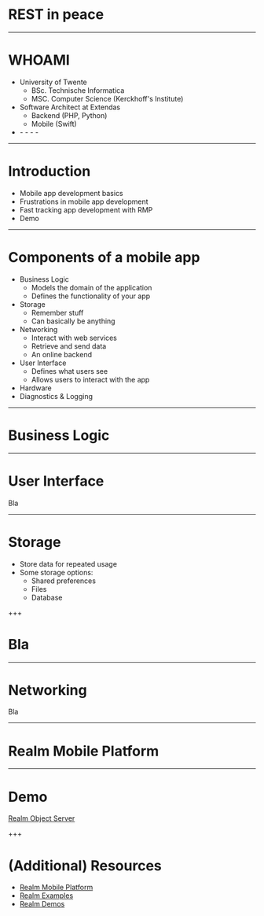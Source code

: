 # REST in peace

---

# WHOAMI

<ul>
  <li>
    University of Twente
    <ul>
      <li>BSc. Technische Informatica</li>
      <li>MSC. Computer Science (Kerckhoff's Institute)</li>
    </ul>
  </li>
  <li>
    Software Architect at Extendas
    <ul>
    	<li>Backend (PHP, Python)</li>
  	    <li>Mobile (Swift)</li>
    </ul>
  </li>
  <li>
    <a target="_blank" href="https://github.com/hslatman"><i class="fa fa-github" aria-hidden="true"></i></a> - 
    <a target="_blank" href="https://keybase.io/hslatman"><i class="fa fa-key" aria-hidden="true"></i></a> - 
        <a target="_blank" href="https://twitter.com/hslatman"><i class="fa fa-twitter" aria-hidden="true"></i></a> - 
    <a target="_blank" href="https://nl.linkedin.com/in/hslatman/nl"><i class="fa fa-linkedin" aria-hidden="true"></i></a> - 
    <a target="_blank" href="https://hermanslatman.nl"><i class="fa fa-globe" aria-hidden="true"></i>
</a>

  </li>
</ul>

---

# Introduction

<ul>
    <li>
        Mobile app development basics
    </li>
    <li>
        Frustrations in mobile app development
    </li>
    <li>
        Fast tracking app development with RMP
    </li>
    <li>
        Demo
    </li>
</ul>

---

# Components of a mobile app

<ul>
  <li>
    Business Logic
    <ul>
        <li>Models the domain of the application</li>
        <li>Defines the functionality of your app</li>
    </ul>
  </li>
  <li>
    Storage
    <ul>
    	<li>Remember stuff</li>
    	<li>Can basically be anything</li>
    </ul>
  </li>
  <li>
    Networking
    <ul>
        <li>Interact with web services</li>
        <li>Retrieve and send data</li>
        <li>An online backend</li>
    </ul>
  </li>
    <li>
      User Interface
      <ul>
        <li>Defines what users see</li>
        <li>Allows users to interact with the app</li>
      </ul>
    </li>
    <li>
        Hardware
    </li>
    <li>
        Diagnostics &amp; Logging
    </li>
</ul>


---

# Business Logic


---


# User Interface


Bla


---


# Storage


<ul>
  <li>
    Store data for repeated usage
  </li>
  <li>
    Some storage options:
    <ul>
      <li>Shared preferences</li>
      <li>Files</li>
      <li>Database</li>
    </ul>
  </li>
</ul>

+++

# Bla

---

# Networking

Bla

---


# Realm Mobile Platform




---

# Demo

<a target="_blank" href="http://ros-test.spinpos.com:9080/">Realm Object Server</a>




+++

# (Additional) Resources

<ul>
    <li><a href="https://realm.io/products/realm-mobile-platform/" target="_blank">Realm Mobile Platform</a></li>
    <li><a href="https://github.com/realm/realm-java/tree/master/examples" target="_blank">Realm Examples</a>
    <li><a href="https://github.com/realm-demos" target="_blank">Realm Demos</a>
</ul>